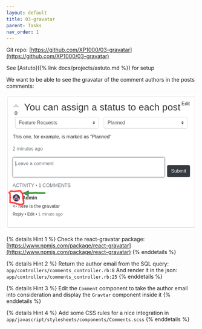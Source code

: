 ```yaml
---
layout: default
title: 03-gravatar
parent: Tasks
nav_order: 1
---
```


Git repo: [https://github.com/XP1000/03-gravatar](https://github.com/XP1000/03-gravatar)

See [Astuto]({% link docs/projects/astuto.md %}) for setup

We want to be able to see the gravatar of the comment authors in the posts comments:

![astuto-gravatar](/imgs/astuto-gravatar.png)

{% details Hint 1 %}
  Check the react-gravatar package: [https://www.npmjs.com/package/react-gravatar](https://www.npmjs.com/package/react-gravatar)
{% enddetails %}

{% details Hint 2 %}
  Return the author email from the SQL query: `app/controllers/comments_controller.rb:8`
  And render it in the json: `app/controllers/comments_controller.rb:25`
{% enddetails %}

{% details Hint 3 %}
  Edit the `Comment` component to take the author email into consideration and display the `Gravtar` component inside it
{% enddetails %}

{% details Hint 4 %}
  Add some CSS rules for a nice integration in `app/javascript/stylesheets/components/Comments.scss`
{% enddetails %}